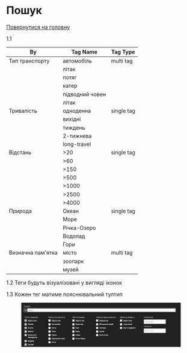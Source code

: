 # Пошук

[Повернутися на головну](../Requirements.md)

1.1

| By                | Tag Name        | Tag Type   |
| ----------------- | --------------- | ---------- |
| Тип транспорту    | автомобіль      | multi tag  |
|                   | літак           |            |
|                   | потяг           |            |
|                   | катер           |            |
|                   | підводний човен |            |
|                   | літак           |            |
| Тривалість        | одноденна       | single tag |
|                   | вихідні         |            |
|                   | тиждень         |            |
|                   | 2-тижнева       |            |
|                   | long-travel     |            |
| Відстань          | >20             | single tag |
|                   | >60             |            |
|                   | >150            |            |
|                   | >500            |            |
|                   | >1000           |            |
|                   | >2500           |            |
|                   | >4000           |            |
| Природа           | Океан           | single tag |
|                   | Море            |            |
|                   | Річка-Озеро     |            |
|                   | Водопад         |            |
|                   | Гори            |            |
| Визначна пам'ятка | місто           | multi tag  |
|                   | зоопарк         |            |
|                   | музей           |            |

1.2 Теги будуть візуалізовані у вигляді іконок

1.3 Кожен тег матиме пояснювальний тултип

<figure><img src="../../.gitbook/assets/image (2).png" alt=""><figcaption></figcaption></figure>
